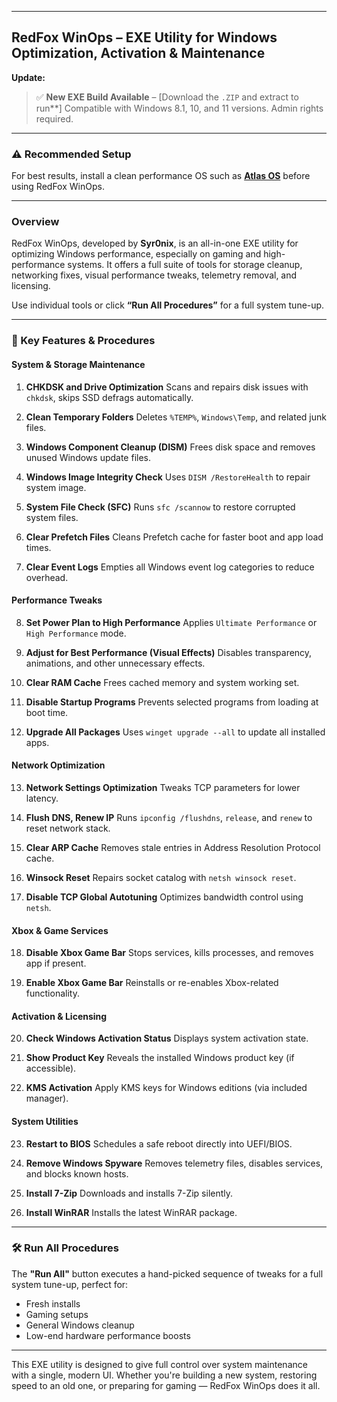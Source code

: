 

---

## **RedFox WinOps – EXE Utility for Windows Optimization, Activation & Maintenance**

**Update:**

> ✅ **New EXE Build Available** – \[Download the `.ZIP` and extract to run\*\*]
> Compatible with Windows 8.1, 10, and 11 versions. Admin rights required.

---

### ⚠️ Recommended Setup

For best results, install a clean performance OS such as [**Atlas OS**](https://atlasos.net) before using RedFox WinOps.

---

### Overview

RedFox WinOps, developed by **Syr0nix**, is an all-in-one EXE utility for optimizing Windows performance, especially on gaming and high-performance systems. It offers a full suite of tools for storage cleanup, networking fixes, visual performance tweaks, telemetry removal, and licensing.

Use individual tools or click **“Run All Procedures”** for a full system tune-up.

---

### 🔧 Key Features & Procedures

#### **System & Storage Maintenance**

1. **CHKDSK and Drive Optimization**
   Scans and repairs disk issues with `chkdsk`, skips SSD defrags automatically.

2. **Clean Temporary Folders**
   Deletes `%TEMP%`, `Windows\Temp`, and related junk files.

3. **Windows Component Cleanup (DISM)**
   Frees disk space and removes unused Windows update files.

4. **Windows Image Integrity Check**
   Uses `DISM /RestoreHealth` to repair system image.

5. **System File Check (SFC)**
   Runs `sfc /scannow` to restore corrupted system files.

6. **Clear Prefetch Files**
   Cleans Prefetch cache for faster boot and app load times.

7. **Clear Event Logs**
   Empties all Windows event log categories to reduce overhead.

#### **Performance Tweaks**

8. **Set Power Plan to High Performance**
   Applies `Ultimate Performance` or `High Performance` mode.

9. **Adjust for Best Performance (Visual Effects)**
   Disables transparency, animations, and other unnecessary effects.

10. **Clear RAM Cache**
    Frees cached memory and system working set.

11. **Disable Startup Programs**
    Prevents selected programs from loading at boot time.

12. **Upgrade All Packages**
    Uses `winget upgrade --all` to update all installed apps.

#### **Network Optimization**

13. **Network Settings Optimization**
    Tweaks TCP parameters for lower latency.

14. **Flush DNS, Renew IP**
    Runs `ipconfig /flushdns`, `release`, and `renew` to reset network stack.

15. **Clear ARP Cache**
    Removes stale entries in Address Resolution Protocol cache.

16. **Winsock Reset**
    Repairs socket catalog with `netsh winsock reset`.

17. **Disable TCP Global Autotuning**
    Optimizes bandwidth control using `netsh`.

#### **Xbox & Game Services**

18. **Disable Xbox Game Bar**
    Stops services, kills processes, and removes app if present.

19. **Enable Xbox Game Bar**
    Reinstalls or re-enables Xbox-related functionality.

#### **Activation & Licensing**

20. **Check Windows Activation Status**
    Displays system activation state.

21. **Show Product Key**
    Reveals the installed Windows product key (if accessible).

22. **KMS Activation**
    Apply KMS keys for Windows editions (via included manager).

#### **System Utilities**

23. **Restart to BIOS**
    Schedules a safe reboot directly into UEFI/BIOS.

24. **Remove Windows Spyware**
    Removes telemetry files, disables services, and blocks known hosts.

25. **Install 7-Zip**
    Downloads and installs 7-Zip silently.

26. **Install WinRAR**
    Installs the latest WinRAR package.

---

### 🛠️ Run All Procedures

The **"Run All"** button executes a hand-picked sequence of tweaks for a full system tune-up, perfect for:

* Fresh installs
* Gaming setups
* General Windows cleanup
* Low-end hardware performance boosts

---

This EXE utility is designed to give full control over system maintenance with a single, modern UI. Whether you're building a new system, restoring speed to an old one, or preparing for gaming — RedFox WinOps does it all.

